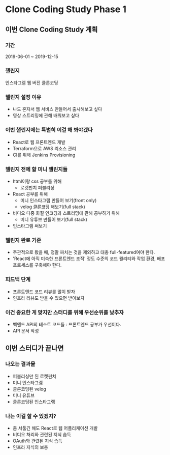 # Clone Coding Study Phase 1
## 이번 Clone Coding Study 계획
### 기간
2019-06-01 ~ 2019-12-15

### 챌린지
인스타그램 웹 버전 클론코딩

### 챌린지 설정 이유
- 나도 혼자서 웹 서비스 만들어서 출시해보고 싶다
- 영상 스트리밍에 관해 배워보고 싶다

### 이번 챌린지에는 특별히 이걸 해 봐야겠다
- React로 웹 프론트엔드 개발
- Terraform으로 AWS 리소스 관리
- CI를 위해 Jenkins Provisioning

### 챌린지 전에 할 미니 챌린지들
- html이랑 css 공부를 위해
    - 로켓펀치 퍼블리싱
- React 공부를 위해
    - 미니 인스타그램 만들어 보기(front only)
    - velog 클론코딩 해보기(full stack)
- 비디오 다중 화질 인코딩과 스트리밍에 관해 공부하기 위해
    - 미니 유튜브 만들어 보기(full stack)
- 인스타그램 써보기

### 챌린지 완료 기준
- 주관적으로 봤을 때, 정말 짜치는 것을 제외하고 대충 full-featured여야 한다.
- 'React에 아직 미숙한 프론트엔드 조직' 정도 수준의 코드 퀄리티와 작업 환경, 배포 프로세스를 구축해야 한다.

### 피드백 단계
- 프론트엔드 코드 리뷰를 많이 받자
- 인프라 리뷰도 받을 수 있으면 받아보자

### 이건 중요한 게 맞지만 스터디를 위해 우선순위를 낮추자
- 백엔드 API의 테스트 코드들 : 프론트엔드 공부가 우선이다.
- API 문서 작성

## 이번 스터디가 끝나면
### 나오는 결과물
- 퍼블리싱만 된 로켓펀치
- 미니 인스타그램
- 클론코딩된 velog
- 미니 유튜브
- 클론코딩된 인스타그램

### 나는 이걸 할 수 있겠지?
- 좀 서툴긴 해도 React로 웹 어플리케이션 개발
- 비디오 처리와 관련된 지식 습득
- OAuth와 관련된 지식 습득
- 인프라 지식의 보충
